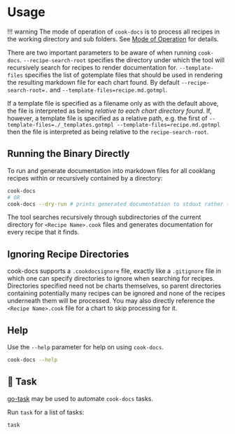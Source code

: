 # Usage

!!! warning
      The mode of operation of `cook-docs` is to process all recipes in the
      working directory and sub folders. See [Mode of Operation][1] for
      details.

There are two important parameters to be aware of when running `cook-docs`.
`--recipe-search-root` specifies the directory under which the tool will
recursively search for recipes to render documentation for.
`--template-files` specifies the list of gotemplate files that should be used
in rendering the resulting markdown file for each chart found. By default
`--recipe-search-root=.` and `--template-files=recipe.md.gotmpl`.

If a template file is specified as a filename only as with the default above,
the file is interpreted as being _relative to each chart directory found_. If,
however, a template file is specified as a relative path, e.g. the first of
`--template-files=./_templates.gotmpl --template-files=recipe.md.gotmpl` then
the file is interpreted as being relative to the `recipe-search-root`.

## Running the Binary Directly

To run and generate documentation into markdown files for all cooklang recipes within or recursively contained by a directory:

```bash
cook-docs
# OR
cook-docs --dry-run # prints generated documentation to stdout rather than modifying markdown files.
```

The tool searches recursively through subdirectories of the current directory for `<Recipe Name>.cook` files and generates documentation
for every recipe that it finds.


## Ignoring Recipe Directories

cook-docs supports a `.cookdocsignore` file, exactly like a `.gitignore` file in which one can specify directories to ignore
when searching for recipes. Directories specified need not be charts themselves, so parent directories containing potentially
many recipes can be ignored and none of the recipes underneath them will be processed. You may also directly reference the
`<Recipe Name>.cook` file for a chart to skip processing for it.

[1]: ../about#mode-of-operation

## Help

Use the `--help` parameter for help on using `cook-docs`.

```bash
cook-docs --help
```

## :robot: Task

[go-task][1] may be used to automate `cook-docs` tasks.

Run `task` for a list of tasks:

```bash
task
```

[1]: https://taskfile.dev/#/
